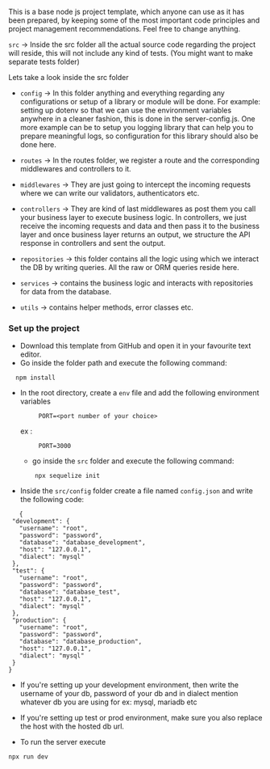 This is a base node js project template, which anyone can use as it has been prepared, by keeping some of the most important code principles and project management recommendations. Feel free to change anything.

`src` -> Inside the src folder all the actual source code regarding the project will reside, this will not include any kind of tests. (You might want to make separate tests folder)

Lets take a look inside the src folder

 - `config` -> In this folder anything and everything regarding any configurations or setup of a library or module will be done. For example: setting up dotenv so that we can use the environment variables anywhere in a cleaner fashion, this is done in the server-config.js. One more example can be to setup you logging library that can help you to prepare meaningful logs, so configuration for this library should also be done here.

 - `routes` -> In the routes folder, we register a route and the corresponding middlewares and controllers to it.

 - `middlewares` -> They are just going to intercept the incoming requests where we can write our validators, authenticators etc.

 - `controllers` -> They are kind of last middlewares as post them you call your business layer to execute business logic. In controllers, we just receive the incoming requests and data and then pass it to the business layer and once business layer returns an output, we structure the API response in controllers and sent the output.

 - `repositories` -> this folder contains all the logic using which we interact the DB by writing queries. All the raw or ORM queries reside here.

 - `services` -> contains the business logic and interacts with repositories for data from the database.

 - `utils` -> contains helper methods, error classes etc.


### Set up the project

 - Download this template from GitHub and open it in your favourite text editor.
 - Go inside the folder path and execute the following command:
  ```
    npm install
  ```
 - In the root directory, create a `env` file and add the following environment variables
   ```
        PORT=<port number of your choice>
   ```
   ex :
   ```
        PORT=3000
   ```
   - go inside the `src` folder and execute the following command:
    ```
        npx sequelize init

    ```

 - Inside the `src/config` folder create a file named `config.json` and write the following code:

 ```
    {
  "development": {
    "username": "root",
    "password": "password",
    "database": "database_development",
    "host": "127.0.0.1",
    "dialect": "mysql"
  },
  "test": {
    "username": "root",
    "password": "password",
    "database": "database_test",
    "host": "127.0.0.1",
    "dialect": "mysql"
  },
  "production": {
    "username": "root",
    "password": "password",
    "database": "database_production",
    "host": "127.0.0.1",
    "dialect": "mysql"
  }
}
 ```

 - If you're setting up your development environment, then write the username of your db, password of your db and in dialect mention whatever db you are using for ex: mysql, mariadb etc

 - If you're setting up test or prod environment, make sure you also replace the host with the hosted db url.

 - To run the server execute

  ```
  npx run dev
  ```

